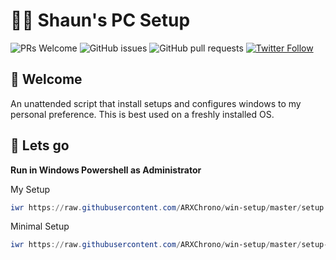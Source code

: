 # 👨‍💻 Shaun's PC Setup

![PRs Welcome](https://img.shields.io/badge/PRs-welcome-brightgreen.svg) ![GitHub issues](https://img.shields.io/github/issues-raw/arxchrono/win-setup.svg) ![GitHub pull requests](https://img.shields.io/github/issues-pr/arxchrono/win-setup.svg) [![Twitter Follow](https://img.shields.io/twitter/follow/devshaun.svg?style=social)](https://twitter.com/devshaun)


## 👋 Welcome

An unattended script that install setups and configures windows to my personal preference. This is best used on a freshly installed OS.

## 🚀 Lets go

**Run in Windows Powershell as Administrator**

My Setup
```powershell
iwr https://raw.githubusercontent.com/ARXChrono/win-setup/master/setup.ps1 -UseBasicParsing | iex
```

Minimal Setup
```powershell
iwr https://raw.githubusercontent.com/ARXChrono/win-setup/master/setup-minimal.ps1 -UseBasicParsing | iex
```
